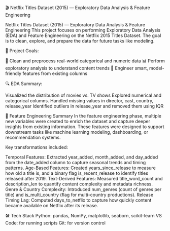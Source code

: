 🎬 Netflix Titles Dataset (2015) — Exploratory Data Analysis & Feature Engineering

Netflix Titles Dataset (2015) — Exploratory Data Analysis & Feature Engineering
This project focuses on performing  Exploratory Data Analysis (EDA) and  Feature Engineering on the Netflix 2015 Titles Dataset. 
The goal is to clean, explore, and prepare the data for future tasks like modeling.

📌 Project Goals:

🧼 Clean and preprocess real-world categorical and numeric data
📊 Perform exploratory analysis to understand content trends
🧠 Engineer smart, model-friendly features from existing columns

🔍 EDA Summary:

Visualized the distribution of movies vs. TV shows
Explored numerical and categorical columns.
Handled missing values in director, cast, country, release_year
Identified outliers in release_year and removed them using IQR

🧠 Feature Engineering Summary
In the feature engineering phase, multiple new variables were created to enrich the dataset and capture deeper insights from existing information. 
These features were designed to support downstream tasks like machine learning modeling, dashboarding, or recommendation systems.

Key transformations included:

Temporal Features: Extracted year_added, month_added, and day_added from the date_added column to capture seasonal trends and timing patterns.
Age-Based Features: Created years_since_release to measure how old a title is, and a binary flag is_recent_release to identify titles released after 2019.
Text-Derived Features: Measured title_word_count and description_len to quantify content complexity and metadata richness.
Genre & Country Complexity: Introduced num_genres (count of genres per title) and is_multi_country (flag for multi-country productions).
Release Timing Lag: Computed days_to_netflix to capture how quickly content became available on Netflix after its release.

🛠️ Tech Stack
Python: pandas, NumPy, matplotlib, seaborn, scikit-learn
VS Code: for running scripts
Git: for version control



